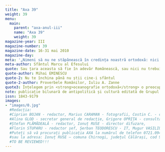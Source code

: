 ```yaml
---
title: "Axa 39"
weight: 39
menu:
  main:
    parent: "axa-anul-iii"
    name: "Axa 39"
    weight: 39
magazine-year: III
magazine-number: 39
magazine-date: 16-31 mai 2010
magazine-day: 
meta: '„Nimeni să nu ne stăpânească în credința noastră ortodoxă: nici un împărat, nici un ierarh, nici un mincinos sinod, nici altcineva, ci numai Unul Dumnezeu, care atât prin El cât și prin ucenicii Săi ne-a fost dat nouă.”'
meta-author: Sfântul Marcu al Efesului
quote: Sau țara aceasta să fie în adevăr Românească, sau nici nu trebuie să fie.
quote-author: Mihai EMINESCU
quote-2: Nu te închina până nu știi cine-i sfântul
quote-2-author: Proverbele Românilor, Iuliu A. Zanne
quote3: Înțelegem prin <strong>oceanografie ortodoxă</strong> o preocupare permanentă, vitală pentru înțelegerea lumii înconjurătoare, de la aspectele ei cotidiene, prozaice și până la gesturile complexe, tainice, religioase; în același timp este o luare de poziție, o valorificare a lumii din perspectivă ortodoxă. Nu am anunțat-o ca pe o știință, nu temându-ne de rigoarea disciplinelor științifice, ci pentru că dorim ca <strong>oceanografia ortodoxă</strong> să fie un mod de a aprecia tot ce ne conține; pe de altă parte, o vedem ca pe o înlesnire a accesului la înțelesurile lumii românești – implicit, ortodoxe – nu ca la un fișier bibliografic ci ca la o părtășie la viață, ca un răspuns la permanenta provocare a transcendentului în imediat. Aceasta presupune existența apriorică a unui fel ortodox de a vedea lumea. Astfel, <strong>oceanografia ortodoxă</strong> înseamnă receptarea spiritului vremii prin folosirea unui anumit mod de interpretare și totodată încercarea de a construi un mod de interpretare.
note: publicație bilunară de antipolitică și cultură editată de Grupul de Acțiune Națională
issn: 1843-9179
images:
- "images/0.jpg"
  #Redacția:
  #Ciprian BOJAN - redactor, Marius CARAMAN - fotografii, Costin C. - consultant, Eleodorus ENĂCHESCU - redactor,
  #Alina GLOD - secretar general de redacție, Grigore OPRIȚA - consultant, Dragoș NICU - redactor șef adjunct,
  #Ștefan PLĂMĂDEALĂ - redactor, Ionuț RUSE - director difuzare,
  #Florin STUPARU - redactor șef, Șerban TEODORESCU - IT, Mugur VASILIU - director.
  #Puteți să vă procurați publicația AXA la numărul de telefon 0721.094.447 – Ionuț RUSE
  #sau la adresa: Ionuț RUSE – comuna Chirnogi, județul Călărași, cod 917025
  #TO BE REVIEWED!!!
---
```

